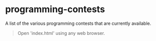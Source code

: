 # programming-contests
A list of the various programming contests that are currently available.
> Open 'index.html' using any web browser.
